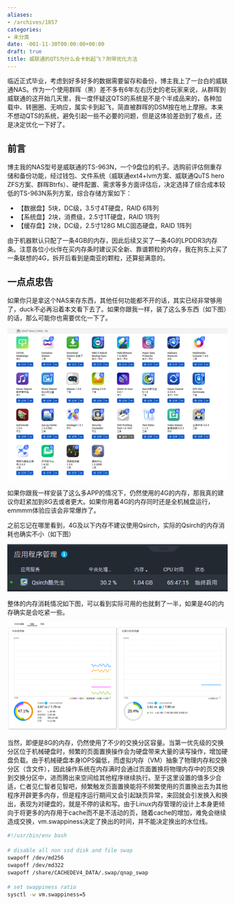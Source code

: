 ```yaml
---
aliases:
- /archives/1857
categories:
- 未分类
date: -001-11-30T00:00:00+00:00
draft: true
title: 威联通的QTS为什么会卡到起飞？附带优化方法
---
```


临近正式毕业，考虑到好多好多的数据需要留存和备份，博主我上了一台白的威联通NAS。作为一个使用群晖（黑）差不多有6年左右历史的老玩家来说，从群晖到威联通的这开始几天里，我一度怀疑这QTS的系统是不是个半成品来的，各种加载中、转圈圈、无响应，属实卡到起飞，简直被群晖的DSM按在地上摩擦。本来不想动QTS的系统，避免引起一些不必要的问题，但是这体验差劲到了极点，还是决定优化一下好了。



## 前言

博主我的NAS型号是威联通的TS-963N，一个9盘位的机子。选购前评估侧重存储和备份功能，经过钱包、文件系统（威联通ext4+lvm方案、威联通QuTS hero ZFS方案、群晖Btrfs）、硬件配置、需求等多方面评估后，决定选择了综合成本较低的TS-963N系列方案，综合存储方案如下：

  * 【数据盘】5块，DC级，3.5寸4T硬盘，RAID 6阵列
  * 【系统盘】2块，消费级，2.5寸1T硬盘，RAID 1阵列
  * 【缓存盘】2块，DC级，2.5寸128G MLC固态硬盘，RAID 1阵列

由于机器默认只配了一条4GB的内存，因此后续又买了一条4G的LPDDR3内存条。注意各位小伙伴在买内存条时建议买全新、靠谱颗粒的内存，我在狗东上买了一条联想的4G，拆开后看到是南亚的颗粒，还算挺满意的。

## 一点点忠告

如果你只是拿这个NAS来存东西，其他任何功能都不开的话，其实已经非常够用了，duck不必再沿着本文看下去了。如果你跟我一样，装了这么多东西（如下图）的话，那么可能你也需要优化一下了。

![图片](./1622534771-image.png)

如果你跟我一样安装了这么多APP的情况下，仍然使用的4G的内存，那我真的建议你赶紧加到8G去或者更大。如果你用着4G的内存同时还是全机械盘运行，emmmm体验应该会非常爆炸了。

之前忘记在哪里看到，4G及以下内存不建议使用Qsirch，实际的Qsirch的内存消耗也确实不小（如下图）

![图片](./1622535795-image.png)


整体的内存消耗情况如下图，可以看到实际可用的也就剩了一半，如果是4G的内存确实是会吃紧一些。

![图片](./1622536482-image.png)


当然，即便是8G的内存，仍然使用了不少的交换分区容量。当第一优先级的交换分区位于机械硬盘时，频繁的页面置换操作会为硬盘带来大量的读写操作，增加硬盘负载。由于机械硬盘本身IOPS偏低，而虚拟内存（VM）抽象了物理内存和交换分区（含文件），因此操作系统在内存满时会通过页面置换将物理内存中的页交换到交换分区中，进而腾出来空间给其他程序继续执行。至于这里设置的值多少合适，仁者见仁智者见智吧，频繁触发页面置换能将不频繁使用的页置换出去为其他程序开辟更多内存，但是程序运行期间又会引起缺页异常，来回就会引发换入和换出，表现为对硬盘的，就是不停的读和写。由于Linux内存管理的设计上本身更倾向于将更多的内存用于cache而不是不活动的页，随着cache的增加，难免会继续造成交换，vm.swappiness决定了换出的时间，并不能决定换出的水位线。


```bash
#!/usr/bin/env bash

# disable all non ssd disk and file swap
swapoff /dev/md256
swapoff /dev/md322
swapoff /share/CACHEDEV4_DATA/.swap/qnap_swap

# set swappiness ratio
sysctl -w vm.swappiness=5
```
